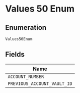 
# Values 50 Enum

## Enumeration

`Values50Enum`

## Fields

| Name |
|  --- |
| `ACCOUNT_NUMBER` |
| `PREVIOUS_ACCOUNT_VAULT_ID` |

